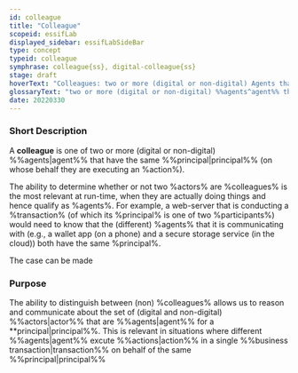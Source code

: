 ```yaml
---
id: colleague
title: "Colleague"
scopeid: essifLab
displayed_sidebar: essifLabSideBar
type: concept
typeid: colleague
symphrase: colleague{ss}, digital-colleague{ss}
stage: draft
hoverText: "Colleagues: two or more (digital or non-digital) Agents that have the same Principal (i.e. Party on whose behalf they are executing an Action)."
glossaryText: "two or more (digital or non-digital) %%agents^agent%% that have the same %%principal^principal%% (i.e. %%party^party%% on whose behalf they are executing an %%action^action%%)."
date: 20220330
---
```


### Short Description
A **colleague** is one of two or more (digital or non-digital) %%agents|agent%% that have the same %%principal|principal%% (on whose behalf they are executing an %action%).

The ability to determine whether or not two %actors% are %colleagues% is the most relevant at run-time, when they are actually doing things and hence qualify as %agents%. For example, a web-server that is conducting a %transaction% (of which its %principal% is one of two %participants%) would need to know that the (different) %agents% that it is communicating with (e.g., a wallet app (on a phone) and a secure storage service (in the cloud)) both have the same %principal%.

The case can be made
### Purpose
The ability to distinguish between (non) %colleagues% allows us to reason and communicate about the set of (digital and non-digital) %%actors|actor%% that are %%agents|agent%% for a **principal|principal%%. This is relevant in situations where different %%agents|agent%% excute %%actions|action%% in a single %%business transaction|transaction%% on behalf of the same %%principal|principal%%
